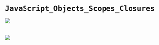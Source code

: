 # `JavaScript_Objects_Scopes_Closures`

![](https://encrypted-tbn0.gstatic.com/images?q=tbn:ANd9GcRtiNswythrhdDbb7EeERcaHCPe-6txyPbwfEt3gT5Clv_0RTHFolZVKLGa-EQH7V-hfzI&usqp=CAU)
#
![](https://www.scientecheasy.com/wp-content/uploads/2022/03/types-of-objects-in-javascript.png)
